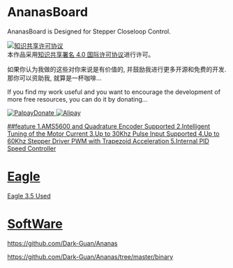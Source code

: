 # AnanasBoard
AnanasBoard is Designed for Stepper Closeloop Control.

<a rel="license" href="http://creativecommons.org/licenses/by/4.0/">
<img alt="知识共享许可协议" style="border-width:0" src="https://i.creativecommons.org/l/by/4.0/88x31.png" /></a><br />本作品采用<a rel="license" href="http://creativecommons.org/licenses/by/4.0/">知识共享署名 4.0 国际许可协议</a>进行许可。

如果你认为我做的这些对你来说是有价值的, 并鼓励我进行更多开源和免费的开发. 那你可以资助我, 就算是一杯咖啡...

If you find my work useful and you want to encourage the development of more free resources, you can do it by donating...


<a rel="donate1" href="https://www.paypal.com/cgi-bin/webscr?cmd=_s-xclick&hosted_button_id=8GQHVZ7YR8NZE">
<img alt="PalpayDonate" style="border-width:0" src="https://github.com/Dark-Guan/AnanasBoard/blob/master/donate-with-paypal.png" />

<a rel="donate2" href="https://raw.githubusercontent.com/Dark-Guan/AnanasBoard/master/apcazu6ntbjy04py09.png">
<img alt="Alipay" style="border-width:0"  src="https://github.com/Dark-Guan/AnanasBoard/blob/master/donate-with-alipay.png" />

##feature
1.AMS5600 and Quadrature Encoder Supported
2.Intelligent Tuning of the Motor Current
3.Up to 30Khz Pulse Input Supported
4.Up to 60Khz Stepper Driver PWM with Trapezoid Acceleration
5.Internal PID Speed Controller

# Eagle

Eagle 3.5 Used

# SoftWare

https://github.com/Dark-Guan/Ananas

https://github.com/Dark-Guan/Ananas/tree/master/binary



